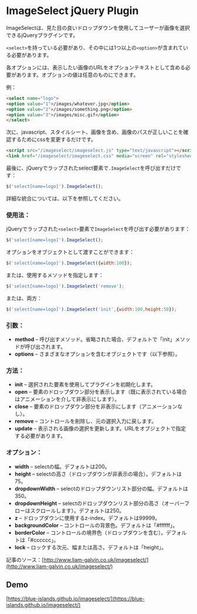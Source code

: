# ImageSelect jQuery Plugin

ImageSelectは、見た目の良いドロップダウンを使用してユーザーが画像を選択できるjQueryプラグインです。

`<select>`を持っている必要があり、その中には1つ以上の`<option>`が含まれている必要があります。

各オプションには、表示したい画像のURLをオプションテキストとして含める必要があります。オプションの値は任意のものにできます。

例：

```html
<select name="logo"> 
<option value="1">/images/whatever.jpg</option>
<option value="2">/images/something.png</option>
<option value="3">/images/misc.gif</option> 
</select>
```

次に、javascript、スタイルシート、画像を含め、画像のパスが正しいことを確認するためにcssを変更するだけです。

```html
<script src="/imageselect/imageselect.js" type="text/javascript"></script>
<link href="/imageselect/imageselect.css" media="screen" rel="stylesheet" type="text/css" />
```

最後に、jQueryでラップされたselect要素で`.ImageSelect`を呼び出すだけです：

```javascript
$('select[name=logo]').ImageSelect();
```

詳細な統合については、以下を参照してください。

### 使用法：

jQueryでラップされた`<select>`要素で`ImageSelect`を呼び出す必要があります：

```javascript
$('select[name=logo]').ImageSelect();
```

オプションをオブジェクトとして渡すことができます：

```javascript
$('select[name=logo]').ImageSelect({width:100});
```

または、使用するメソッドを指定します：

```javascript
$('select[name=logo]').ImageSelect('remove');
```

または、両方：

```javascript
$('select[name=logo]').ImageSelect('init',{width:100,height:50});
```

### 引数：

- **method** – 呼び出すメソッド。省略された場合、デフォルトで「init」メソッドが呼び出されます。
- **options** – さまざまなオプションを含むオブジェクトです（以下参照）。

### 方法：

- **init** – 選択された要素を使用してプラグインを初期化します。
- **open** – 要素のドロップダウン部分を表示します（既に表示されている場合はアニメーションを介して非表示にします）。
- **close** – 要素のドロップダウン部分を非表示にします（アニメーションなし）。
- **remove** – コントロールを削除し、元の選択入力に戻します。
- **update** – 表示される画像の選択を更新します。URLをオブジェクトで指定する必要があります。

### オプション：

- **width** – selectの幅。デフォルトは200。
- **height** – selectの高さ（ドロップダウンが非表示の場合）。デフォルトは75。
- **dropdownWidth** – selectのドロップダウンリスト部分の幅。デフォルトは350。
- **dropdownHeight** – selectのドロップダウンリスト部分の高さ（オーバーフローはスクロールします）。デフォルトは250。
- **z** – ドロップダウンに使用するz-index。デフォルトは99999。
- **backgroundColor** – コントロールの背景色。デフォルトは「#ffffff」。
- **borderColor** – コントロールの境界色（ドロップダウンを含む）。デフォルトは「#cccccc」。
- **lock** – ロックする次元、幅または高さ。デフォルトは「height」。

記事のソース：[http://www.liam-galvin.co.uk/imageselect/](http://www.liam-galvin.co.uk/imageselect/)

## Demo

[https://blue-islands.github.io/imageselect/](https://blue-islands.github.io/imageselect/)
